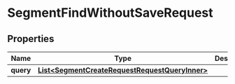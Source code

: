 

# SegmentFindWithoutSaveRequest


## Properties

| Name | Type | Description | Notes |
|------------ | ------------- | ------------- | -------------|
|**query** | [**List&lt;SegmentCreateRequestRequestQueryInner&gt;**](SegmentCreateRequestRequestQueryInner.md) |  |  |



